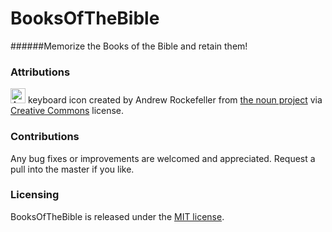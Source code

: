 BooksOfTheBible
===============
######Memorize the Books of the Bible and retain them!

### Attributions
<img src="https://cdn.rawgit.com/AdamCaviness/BooksOfTheBible/master/www/img/type.svg" width=24 height=24 alt="Andrew Rockefeller - keyboard icon"/> keyboard icon created by Andrew Rockefeller from [the noun project](https://thenounproject.com/search/?q=type&i=9980) via [Creative Commons](http://creativecommons.org/licenses/by/3.0/us/) license.

### Contributions
Any bug fixes or improvements are welcomed and appreciated.  Request a pull into the master if you like.

### Licensing
BooksOfTheBible is released under the [MIT license](http://opensource.org/licenses/mit-license.php).

